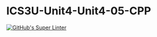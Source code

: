 # ICS3U-Unit4-Unit4-05-CPP

[![GitHub's Super Linter](https://github.com/Samuel-Webster-178/ICS3U-Unit4-Unit4-05-CPP/workflows/GitHub's%20Super%20Linter/badge.svg)](https://github.com/Samuel-Webster-178/ICS3U-Unit4-Unit4-05-CPP/actions)
